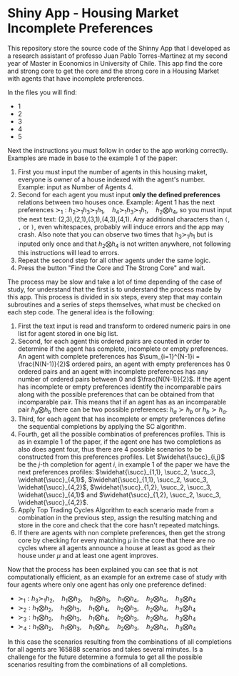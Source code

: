 # Shiny App - Housing Market Incomplete Preferences

This repository store the source code of the Shinny App that I developed as a research assistant of professo Juan Pablo Torres-Martinez at my second year of Master in Economics in University of Chile. This app find the core and strong core  to get the core and the strong core in a Housing Market with agents that have incomplete preferences.

In the files you will find:  
- 1
- 2
- 3
- 4
- 5

Next the instructions you must follow in order to the app working correctly. Examples are made in base to the example 1 of the paper:  
1. First you must input the number of agents in this housing maket, everyone is owner of a house indexed with the agent's number. Example: input as Number of Agents 4.
2. Second for each agent you must input **only the defined preferences** relations between two houses once. Example: Agent 1 has the next preferences $\succ_1: h_2 \succ_1 h_3 \succ_1 h_1, \quad h_4 \succ_1 h_3 \succ_1 h_1, \quad h_2 \bigotimes h_4$, so you must input the next text: (2,3),(2,1),(3,1),(4,3),(4,1). Any additional characters than `(`, `,` or `)`, even whitespaces, probably will induce errors and the app may crash. Also note that you can observe two times that $h_3 \succ_1 h_1$ but is inputed only once and that $h_2 \bigotimes h_4$ is not written anywhere, not following this instructions will lead to errors.
3. Repeat the second step for all other agents under the same logic.
4. Press the button "Find the Core and The Strong Core" and wait.

The process may be slow and take a lot of time depending of the case of study, for understand that the first is to understand the process made by this app. This process is divided in six steps, every step that may contain subroutines and a series of steps themselves, what must be checked on each step code. The general idea is the following:
1. First the text input is read and transform to ordered numeric pairs in one list for agent stored in one big list.
2. Second, for each agent this ordered pairs are counted in order to determine if the agent has complete, incomplete or empty preferences. An agent with complete preferences has $\sum_{i=1}^{N-1}i = \frac{N(N-1)}{2}$ ordered pairs, an agent with empty preferences has 0 ordered pairs and an agent with incomplete preferences has any number of ordered pairs between 0 and $\frac{N(N-1)}{2}$. If the agent has incomplete or empty preferences identify the incomparable pairs along with the possible preferences that can be obtained from that incomparable pair. This means that if an agent has as an incomparable pair $h_a \bigotimes h_b$ there can be two possible preferences: $h_a \succ h_b$ or $h_b \succ h_a$.  
3. Third, for each agent that has incomplete or empty preferences define the sequential completions by applying the SC algorithm.
4. Fourth, get all the possible combinatios of preferences profiles. This is as in example 1 of the paper, if the agent one has two completions as also does agent four, thus there are 4 possible scenarios to be constructed from this preferences profiles. Let $\widehat{\succ}_{i,j}$ be the $j$-th completion for agent $i$, in example 1 of the paper we have the next preferences profiles: $\widehat{\succ}_{1,1}, \succ_2, \succ_3, \widehat{\succ}_{4,1}$, $\widehat{\succ}_{1,1}, \succ_2, \succ_3, \widehat{\succ}_{4,2}$, $\widehat{\succ}_{1,2}, \succ_2, \succ_3, \widehat{\succ}_{4,1}$ and $\widehat{\succ}_{1,2}, \succ_2, \succ_3, \widehat{\succ}_{4,2}$.  
5. Apply Top Trading Cycles Algorithm to each scenario made from a combination in the previous step, assign the resulting matching and store in the core and check that the core hasn't repeated matchings.
6. If there are agents with non complete preferences, then get the strong core by checking for every matching $\mu$ in the core that there are no cycles where all agents announce a house at least as good as their house under $\mu$ and at least one agent improves.

Now that the process has been explained you can see that is not computationally efficient, as an example for an extreme case of study with four agents where only one agent has only one preference defined:  
- $\succ_1: h_3 \succ_1 h_2, \quad h_1 \bigotimes h_2, \quad h_1 \bigotimes h_3, \quad h_1 \bigotimes h_4, \quad h_2 \bigotimes h_4, \quad h_3 \bigotimes h_4$
- $\succ_2: h_1 \bigotimes h_2, \quad h_1 \bigotimes h_3, \quad h_1 \bigotimes h_4, \quad h_2 \bigotimes h_3, \quad h_2 \bigotimes h_4, \quad h_3 \bigotimes h_4$
- $\succ_3: h_1 \bigotimes h_2, \quad h_1 \bigotimes h_3, \quad h_1 \bigotimes h_4, \quad h_2 \bigotimes h_3, \quad h_2 \bigotimes h_4, \quad h_3 \bigotimes h_4$
- $\succ_4: h_1 \bigotimes h_2, \quad h_1 \bigotimes h_3, \quad h_1 \bigotimes h_4, \quad h_2 \bigotimes h_3, \quad h_2 \bigotimes h_4, \quad h_3 \bigotimes h_4$

In this case the scenarios resulting from the combinations of all completions for all agents are 165888 scenarios and takes several minutes. Is a challenge for the future determine a formula to get all the possible scenarios resulting from the combinations of all completions.
